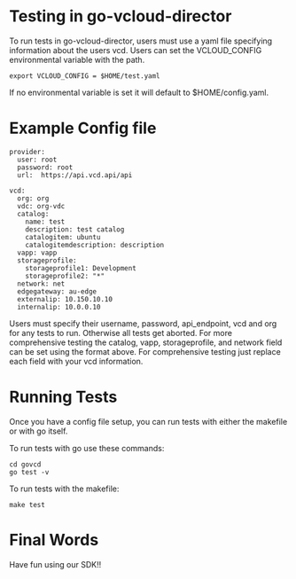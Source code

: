 # Testing in go-vcloud-director
To run tests in go-vcloud-director, users must use a yaml file specifying information about the users vcd. Users can set the VCLOUD_CONFIG environmental variable with the path.

```
export VCLOUD_CONFIG = $HOME/test.yaml
```

If no environmental variable is set it will default to $HOME/config.yaml.


# Example Config file

```
provider:
  user: root
  password: root
  url:  https://api.vcd.api/api

vcd:
  org: org
  vdc: org-vdc
  catalog:
    name: test
    description: test catalog
    catalogitem: ubuntu
    catalogitemdescription: description
  vapp: vapp
  storageprofile: 
    storageprofile1: Development
    storageprofile2: "*"
  network: net
  edgegateway: au-edge
  externalip: 10.150.10.10
  internalip: 10.0.0.10

```

Users must specify their username, password, api_endpoint, vcd and org for any tests to run. Otherwise all tests get aborted. For more comprehensive testing the catalog, vapp, storageprofile, and network field can be set using the format above. For comprehensive testing just replace each field with your vcd information. 

# Running Tests
Once you have a config file setup, you can run tests with either the makefile or with go itself.

To run tests with go use these commands:
```
cd govcd
go test -v 
```

To run tests with the makefile:
```
make test
```

# Final Words
Have fun using our SDK!! 
